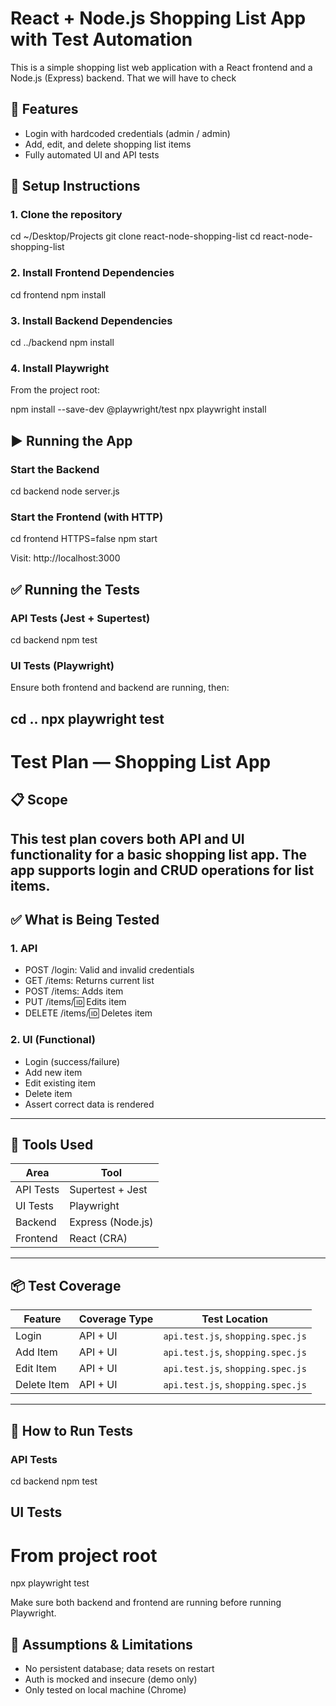 # React + Node.js Shopping List App with Test Automation

This is a simple shopping list web application with a React frontend and a Node.js (Express) backend. That we will have to check

## 🚀 Features

- Login with hardcoded credentials (admin / admin)
- Add, edit, and delete shopping list items
- Fully automated UI and API tests

## 💠 Setup Instructions

### 1. Clone the repository

cd ~/Desktop/Projects
git clone <your-repo-url> react-node-shopping-list
cd react-node-shopping-list

### 2. Install Frontend Dependencies

cd frontend
npm install

### 3. Install Backend Dependencies

cd ../backend
npm install

### 4. Install Playwright

From the project root:

npm install --save-dev @playwright/test
npx playwright install

## ▶️ Running the App

### Start the Backend
cd backend
node server.js

### Start the Frontend (with HTTP)
cd frontend
HTTPS=false npm start

Visit: http://localhost:3000

## ✅ Running the Tests

### API Tests (Jest + Supertest)

cd backend
npm test

### UI Tests (Playwright)

Ensure both frontend and backend are running, then:

cd ..
npx playwright test
--- 

# Test Plan — Shopping List App

## 📋 Scope

This test plan covers both API and UI functionality for a basic shopping list app. The app supports login and CRUD operations for list items.
---

## ✅ What is Being Tested

### 1. API

- POST /login: Valid and invalid credentials
- GET /items: Returns current list
- POST /items: Adds item
- PUT /items/:id: Edits item
- DELETE /items/:id: Deletes item

### 2. UI (Functional)

- Login (success/failure)
- Add new item
- Edit existing item
- Delete item
- Assert correct data is rendered

---

## 🧰 Tools Used

| Area       | Tool            |
|------------|-----------------|
| API Tests  | Supertest + Jest|
| UI Tests   | Playwright      |
| Backend    | Express (Node.js) |
| Frontend   | React (CRA)     |

---

## 📦 Test Coverage

| Feature      | Coverage Type  | Test Location                  |
|--------------|----------------|--------------------------------|
| Login        | API + UI       | `api.test.js`, `shopping.spec.js` |
| Add Item     | API + UI       | `api.test.js`, `shopping.spec.js` |
| Edit Item    | API + UI       | `api.test.js`, `shopping.spec.js` |
| Delete Item  | API + UI       | `api.test.js`, `shopping.spec.js` |

---


## 🏃 How to Run Tests

### API Tests

cd backend
npm test

## UI Tests

# From project root
npx playwright test

Make sure both backend and frontend are running before running Playwright.

## 💾 Assumptions & Limitations

- No persistent database; data resets on restart
- Auth is mocked and insecure (demo only)
- Only tested on local machine (Chrome)